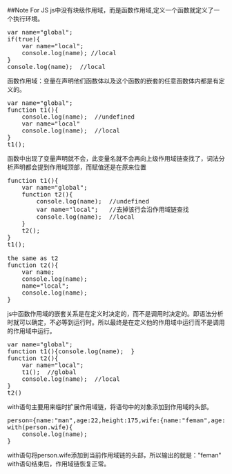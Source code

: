##Note For JS
js中没有块级作用域，而是函数作用域,定义一个函数就定义了一个执行环境。
<pre>
var name="global";
if(true){
    var name="local";
    console.log(name); //local
}
console.log(name);  //local
</pre>

函数作用域：变量在声明他们函数体以及这个函数的嵌套的任意函数体内都是有定义的。

<pre>
var name="global";
function t1(){
    console.log(name);  //undefined
    var name="local"
    console.log(name);  //local
}
t1();
</pre>

函数中出现了变量声明就不会，此变量名就不会再向上级作用域链查找了，词法分析声明都会提到作用域顶部，而赋值还是在原来位置

<pre>
function t1(){
    var name="global";
    function t2(){
        console.log(name);  //undefined
        var name="local";   //去掉该行会沿作用域链查找
        console.log(name);  //local
    }
    t2();
}
t1();

the same as t2
function t2(){
    var name;
    console.log(name);
    name="local";
    console.log(name);
}
</pre>
js中函数作用域的嵌套关系是在定义时决定的，而不是调用时决定的。即语法分析时就可以确定，不必等到运行时。所以最终是在定义他的作用域中运行而不是调用的作用域中运行。
<pre>
var name="global";
function t1(){console.log(name);  }
function t2(){
    var name="local";
    t1();  //global
    console.log(name);  //local
}
t2()
</pre>
with语句主要用来临时扩展作用域链，将语句中的对象添加到作用域的头部。

<pre>
person={name:"man",age:22,height:175,wife:{name:"feman",age:21}};
with(person.wife){
    console.log(name);
}
</pre>
with语句将person.wife添加到当前作用域链的头部，所以输出的就是："feman"
with语句结束后，作用域链恢复正常。

